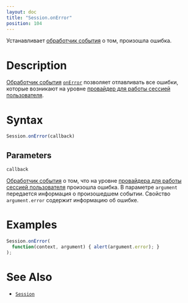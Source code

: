 ```yaml
---
layout: doc
title: "Session.onError"
position: 104
---
```


Устанавливает [обработчик события](../../Script/) о том, произошла ошибка.

# Description

[Обработчик события](../../Script/) [`onError`](../Session.onError/) позволяет отлавливать все
ошибки, которые возникают на уровне [провайдер для работы сессией пользователя](../).

# Syntax

```js
Session.onError(callback)
```

## Parameters

`callback`

[Обработчик события](../../Script/) о том, что на уровне [провайдера для работы сессией пользователя](../)
произошла ошибка. В параметре `argument` передается информация о произошедшем событии. Свойство
`argument.error` содержит информацию об ошибке.

# Examples

```js
Session.onError(
  function(context, argument) { alert(argument.error); }
);
```

# See Also

* [`Session`](../)
